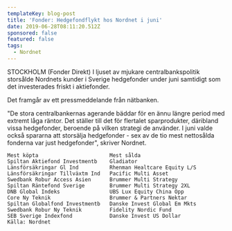 ```yaml
---
templateKey: blog-post
title: 'Fonder: Hedgefondflykt hos Nordnet i juni'
date: 2019-06-28T08:11:20.512Z
sponsored: false
featured: false
tags:
  - Nordnet
---
```

STOCKHOLM (Fonder Direkt) I ljuset av mjukare centralbankspolitik storsålde Nordnets kunder i Sverige hedgefonder under juni samtidigt som det investerades friskt i aktiefonder.



Det framgår av ett pressmeddelande från nätbanken.



"De stora centralbankernas agerande bäddar för en ännu längre period med extremt låga räntor. Det ställer till det för flertalet sparprodukter, däribland vissa hedgefonder, beroende på vilken strategi de använder. I juni valde också spararna att storsälja hedgefonder - sex av de tio mest nettosålda fonderna var just hedgefonder", skriver Nordnet.

```
Mest köpta                       Mest sålda                    
Spiltan Aktiefond Investmentb    Gladiator                     
Länsförsäkringar Gl Ind          Rhenman Healtcare Equity L/S  
Länsförsäkringar Tillväxtm Ind   Pacific Multi Asset           
Swedbank Robur Access Asien      Brummer Multi Strategy        
Spiltan Räntefond Sverige        Brummer Multi Strategy 2XL    
DNB Global Indeks                UBS Lux Equity China Opp      
Core Ny Teknik                   Brummer & Partners Nektar     
Spiltan Globalfond Investmentb   Danske Invest Global Em Mkts  
Swedbank Robur Ny Teknik         Fidelity Nordic Fund          
SEB Sverige Indexfond            Danske Invest US Dollar       
Källa: Nordnet                         
```
